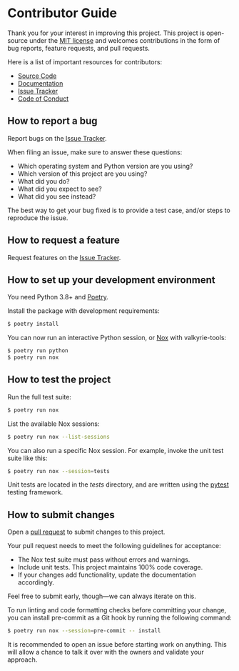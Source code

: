 # Contributor Guide

Thank you for your interest in improving this project.
This project is open-source under the [MIT license] and
welcomes contributions in the form of bug reports,
feature requests, and pull requests.

Here is a list of important resources for contributors:

- [Source Code]
- [Documentation]
- [Issue Tracker]
- [Code of Conduct]

[mit license]: https://opensource.org/licenses/MIT
[source code]: https://github.com/xransum/valkyrie-tools
[documentation]: https://valkyrie-tools.readthedocs.io/
[issue tracker]: https://github.com/xransum/valkyrie-tools/issues

## How to report a bug

Report bugs on the [Issue Tracker].

When filing an issue, make sure to answer these questions:

- Which operating system and Python version are you using?
- Which version of this project are you using?
- What did you do?
- What did you expect to see?
- What did you see instead?

The best way to get your bug fixed is to provide a test case,
and/or steps to reproduce the issue.

## How to request a feature

Request features on the [Issue Tracker].

## How to set up your development environment

You need Python 3.8+ and [Poetry].

Install the package with development requirements:

```bash
$ poetry install
```

You can now run an interactive Python session,
or [Nox] with valkyrie-tools:

```bash
$ poetry run python
$ poetry run nox
```

[poetry]: https://python-poetry.org/
[nox]: https://nox.thea.codes/

## How to test the project

Run the full test suite:

```bash
$ poetry run nox
```

List the available Nox sessions:

```bash
$ poetry run nox --list-sessions
```

You can also run a specific Nox session.
For example, invoke the unit test suite like this:

```bash
$ poetry run nox --session=tests
```

Unit tests are located in the _tests_ directory,
and are written using the [pytest] testing framework.

[pytest]: https://pytest.readthedocs.io/

## How to submit changes

Open a [pull request] to submit changes to this project.

Your pull request needs to meet the following guidelines for acceptance:

- The Nox test suite must pass without errors and warnings.
- Include unit tests. This project maintains 100% code coverage.
- If your changes add functionality, update the documentation accordingly.

Feel free to submit early, though—we can always iterate on this.

To run linting and code formatting checks before committing your change, you can install pre-commit as a Git hook by running the following command:

```bash
$ poetry run nox --session=pre-commit -- install
```

It is recommended to open an issue before starting work on anything.
This will allow a chance to talk it over with the owners and validate your approach.

[pull request]: https://github.com/xransum/valkyrie-tools/pulls

<!-- github-only -->

[code of conduct]: CODE_OF_CONDUCT.md
